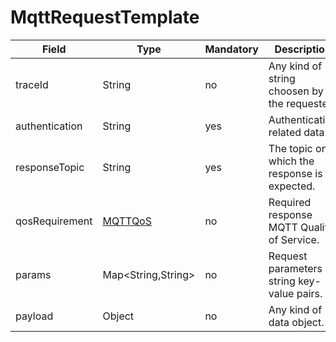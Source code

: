 # MqttRequestTemplate

Field | Type | Mandatory | Description
--- | --- | --- | --- 
traceId | String | no | Any kind of string choosen by the requester.
authentication | String | yes | Authentication related data.
responseTopic | String | yes | The topic on which the response is expected.
qosRequirement | [MQTTQoS](../primitives.md#mqttqos) | no | Required response MQTT Quality of Service.
params | Map<String,String> | no | Request parameters as string key-value pairs.
payload | Object | no | Any kind of data object.